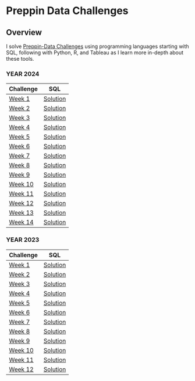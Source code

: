 # Preppin Data Challenges 

## Overview
I solve [Preppin-Data Challenges](https://preppindata.blogspot.com/) using programming languages starting with SQL, following with Python, R, and Tableau as I learn more in-depth about these tools.


### YEAR 2024
| Challenge   | SQL |
| ----------- | ----------- |
| [Week 1](https://preppindata.blogspot.com/2024/01/2024-week-1-prep-airs-flow-card.html) | [Solution](https://github.com/drINcoder07/preppin-data-challenges/blob/main/2024/SQL/week_1.sql) |
| [Week 2](https://preppindata.blogspot.com/2024/01/2024-week-2-average-price-analysis.html) | [Solution](https://github.com/drINcoder07/preppin-data-challenges/blob/main/2024/SQL/week_2.sql) |
| [Week 3](https://preppindata.blogspot.com/2024/01/2024-week-3-performance-against-targets.html) | [Solution](https://github.com/drINcoder07/preppin-data-challenges/blob/main/2024/SQL/week_3.sql) |
| [Week 4](https://preppindata.blogspot.com/2024/01/2024-week-4-unpopular-seats.html) | [Solution](https://github.com/drINcoder07/preppin-data-challenges/blob/main/2024/SQL/week_4.sql) |
| [Week 5](https://preppindata.blogspot.com/2024/01/2024-week-5-getting-right-data.html) | [Solution](https://github.com/drINcoder07/preppin-data-challenges/blob/main/2024/SQL/week_5.sql) |
| [Week 6](https://preppindata.blogspot.com/2024/02/2024-week-6-staff-income-tax.html) | [Solution](https://github.com/drINcoder07/preppin-data-challenges/blob/main/2024/SQL/week_6.sql) |
| [Week 7](https://preppindata.blogspot.com/2024/02/2024-week-7-valentines-day.html) | [Solution](https://github.com/drINcoder07/preppin-data-challenges/blob/main/2024/SQL/week_7.sql) |
| [Week 8](https://preppindata.blogspot.com/2024/02/2024-week-8-prep-air-loyalty.html) | [Solution](https://github.com/drINcoder07/preppin-data-challenges/blob/main/2024/SQL/week_8.sql) |
| [Week 9](https://preppindata.blogspot.com/2024/02/2024-week-9-prep-air-capacity.html) | [Solution](https://github.com/drINcoder07/preppin-data-challenges/blob/main/2024/SQL/week_9.sql) |
| [Week 10](https://preppindata.blogspot.com/2024/03/2024-week-10-preppin-for-pulse.html) | [Solution](https://github.com/drINcoder07/preppin-data-challenges/blob/main/2024/SQL/week_10.sql) |
| [Week 11](https://preppindata.blogspot.com/2024/03/2024-week-11-13-months-in-year.html) | [Solution]()
| [Week 12](https://preppindata.blogspot.com/2024/03/2024-week-12-graduate-student-loan.html) | [Solution]()
| [Week 13](https://preppindata.blogspot.com/2024/03/2024-week-13-easter-sales.html) | [Solution](https://github.com/drINcoder07/preppin-data-challenges/blob/main/2024/SQL/week_13.sql) |
| [Week 14](https://preppindata.blogspot.com/2024/04/2024-week-14-store-data.html) | [Solution](https://github.com/drINcoder07/preppin-data-challenges/blob/main/2024/SQL/week_14.sql) |
 

### YEAR 2023
| Challenge   | SQL |
| ----------- | ----------- |
| [Week 1](https://preppindata.blogspot.com/2023/01/2023-week-1-data-source-bank.html) | [Solution](https://github.com/drINcoder07/preppin-data-challenges/blob/main/2023/SQL/week_1.sql) |
| [Week 2](https://preppindata.blogspot.com/2023/01/2023-week-2-international-bank-account.html) | [Solution](https://github.com/drINcoder07/preppin-data-challenges/blob/main/2023/SQL/week_2.sql) |
| [Week 3](https://preppindata.blogspot.com/2023/01/2023-week-3-targets-for-dsb.html) | [Solution](https://github.com/drINcoder07/preppin-data-challenges/blob/main/2023/SQL/week_3.sql) |
| [Week 4](https://preppindata.blogspot.com/2023/01/2023-week-4-new-customers.html) | [Solution](https://github.com/drINcoder07/preppin-data-challenges/blob/main/2023/SQL/week_4.sql) |
| [Week 5](https://preppindata.blogspot.com/2023/02/2023-week-5-dsb-ranking.html) | [Solution](https://github.com/drINcoder07/preppin-data-challenges/blob/main/2023/SQL/week_5.sql) |
| [Week 6](https://preppindata.blogspot.com/2023/02/2023-week-6-dsb-customer-ratings.html) | [Solution](https://github.com/drINcoder07/preppin-data-challenges/blob/main/2023/SQL/week_6.sql) |
| [Week 7](https://preppindata.blogspot.com/2023/02/2023-week-7-flagging-fraudulent.html) | [Solution](https://github.com/drINcoder07/preppin-data-challenges/blob/main/2023/SQL/week_7.sql) |
| [Week 8](https://preppindata.blogspot.com/2023/02/2023-week-8-taking-stock.html) | [Solution](https://github.com/drINcoder07/preppin-data-challenges/blob/main/2023/SQL/week_8.sql) |
| [Week 9](https://preppindata.blogspot.com/2023/03/2023-week-9-customer-bank-statements.html) | [Solution](https://github.com/drINcoder07/preppin-data-challenges/blob/main/2023/SQL/week_9_10.sql) |
| [Week 10](https://preppindata.blogspot.com/2023/03/2023-week-10-whats-my-balance-on-this.html) | [Solution](https://github.com/drINcoder07/preppin-data-challenges/blob/main/2023/SQL/week_9_10.sql) |
| [Week 11](https://preppindata.blogspot.com/2023/03/2023-week-11-which-customers-are-closest.html) | [Solution](https://github.com/drINcoder07/preppin-data-challenges/blob/main/2023/SQL/week_11.sql) |
| [Week 12](https://preppindata.blogspot.com/2023/03/2023-week-12-regulatory-reporting.html) | [Solution](https://github.com/drINcoder07/preppin-data-challenges/blob/main/2023/SQL/week_12.sql) |